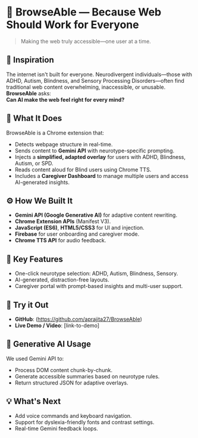 

# 🧠 BrowseAble — Because Web Should Work for Everyone

> Making the web truly accessible—one user at a time.

## 🚀 Inspiration
The internet isn't built for everyone. Neurodivergent individuals—those with ADHD, Autism, Blindness, and Sensory Processing Disorders—often find traditional web content overwhelming, inaccessible, or unusable. **BrowseAble** asks:  
**Can AI make the web feel right for every mind?**

## 🧩 What It Does
BrowseAble is a Chrome extension that:
- Detects webpage structure in real-time.
- Sends content to **Gemini API** with neurotype-specific prompting.
- Injects a **simplified, adapted overlay** for users with ADHD, Blindness, Autism, or SPD.
- Reads content aloud for Blind users using Chrome TTS.
- Includes a **Caregiver Dashboard** to manage multiple users and access AI-generated insights.

## ⚙️ How We Built It
- **Gemini API (Google Generative AI)** for adaptive content rewriting.
- **Chrome Extension APIs** (Manifest V3).
- **JavaScript (ES6)**, **HTML5/CSS3** for UI and injection.
- **Firebase** for user onboarding and caregiver mode.
- **Chrome TTS API** for audio feedback.

## 🧠 Key Features
- One-click neurotype selection: ADHD, Autism, Blindness, Sensory.
- AI-generated, distraction-free layouts.
- Caregiver portal with prompt-based insights and multi-user support.

## 🧪 Try it Out
- **GitHub**: (https://github.com/aprajita27/BrowseAble)
- **Live Demo / Video**: [link-to-demo]

## 🤖 Generative AI Usage
We used Gemini API to:
- Process DOM content chunk-by-chunk.
- Generate accessible summaries based on neurotype rules.
- Return structured JSON for adaptive overlays.

## 💡 What's Next
- Add voice commands and keyboard navigation.
- Support for dyslexia-friendly fonts and contrast settings.
- Real-time Gemini feedback loops.

